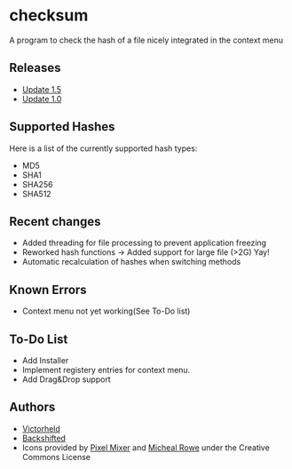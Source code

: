 checksum
========

A program to check the hash of a file nicely integrated in the context menu

## Releases ##
* [Update 1.5](https://github.com/victorheld/checksum/releases/tag/v1.5.0)
* [Update 1.0](https://github.com/victorheld/checksum/releases/tag/v1.0.0)

## Supported Hashes ##
Here is a list of the currently supported hash types:

* MD5
* SHA1
* SHA256
* SHA512

## Recent changes ##
* Added threading for file processing to prevent application freezing
* Reworked hash functions -> Added support for large file (>2G) Yay!
* Automatic recalculation of hashes when switching methods

## Known Errors ##
* Context menu not yet working(See To-Do list)

## To-Do List ##
* Add Installer
* Implement registery entries for context menu.
* Add Drag&Drop support

## Authors ##
* [Victorheld](https://github.com/victorheld/)
* [Backshifted](https://github.com/backshifted/)
* Icons provided by [Pixel Mixer](http://pixel-mixer.com) and [Micheal Rowe](http://stylicons.com/) under the Creative Commons License
